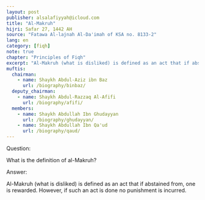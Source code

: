 ```yaml
---
layout: post
publisher: alsalafiyyah@icloud.com
title: "Al-Makruh"
hijri: Safar 27, 1442 AH
source: "Fatawa Al-lajnah Al-Da'imah of KSA no. 8133-2"
lang: en
category: [fiqh]
note: true
chapter: "Principles of Fiqh"
excerpt: "Al-Makruh (what is disliked) is defined as an act that if abstained from, one is rewarded. However, if such an act is done no punishment is incurred."
muftis:
  chairman: 
    - name: Shaykh Abdul-Aziz ibn Baz
      url: /biography/binbaz/
  deputy_chairman:
    - name: Shaykh Abdul-Razzaq Al-Afifi
      url: /biography/afifi/
  members: 
    - name: Shaykh Abdullah Ibn Ghudayyan
      url: /biography/ghudayyan/
    - name: Shaykh Abdullah Ibn Qa'ud
      url: /biography/qaud/
---
```


Question:

What is the definition of al-Makruh? 

Answer:

Al-Makruh (what is disliked) is defined as an act that if abstained from, one is rewarded. However, if such an act is done no punishment is incurred.
